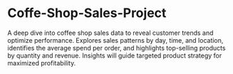 # Coffe-Shop-Sales-Project
A deep dive into coffee shop sales data to reveal customer trends and optimize performance. Explores sales patterns by day, time, and location, identifies the average spend per order, and highlights top-selling products by quantity and revenue. Insights will guide targeted  product strategy for maximized profitability.
